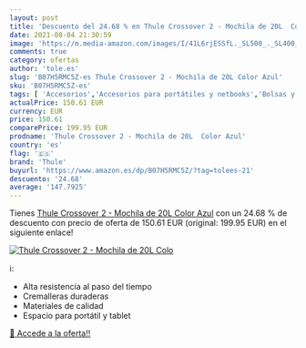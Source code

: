 ```yaml
---
layout: post
title: 'Descuento del 24.68 % en Thule Crossover 2 - Mochila de 20L  Colo'
date: 2021-08-04 21:30:59
image: 'https://m.media-amazon.com/images/I/41L6rjESSfL._SL500_._SL400_.jpg'
comments: true
category: ofertas
author: 'tole.es'
slug: 'B07H5RMC5Z-es Thule Crossover 2 - Mochila de 20L Color Azul'
sku: 'B07H5RMC5Z-es'
tags: [ 'Accesorios','Accesorios para portátiles y netbooks','Bolsas y fundas para portátiles y netbooks','Informática','Mochilas para portátiles y netbooks','mochila','thule', ]
actualPrice: 150.61 EUR
currency: EUR
price: 150.61
comparePrice: 199.95 EUR
prodname: 'Thule Crossover 2 - Mochila de 20L  Color Azul'
country: 'es'
flag: '🇪🇸'
brand: 'Thule'
buyurl: 'https://www.amazon.es/dp/B07H5RMC5Z/?tag=tolees-21'
descuento: '24.68'
average: '147.7925'
---
```


Tienes [Thule Crossover 2 - Mochila de 20L  Color Azul](https://www.amazon.es/dp/B07H5RMC5Z/?tag=tolees-21) con un 24.68 % de descuento con precio de oferta de 150.61 EUR (original: 199.95 EUR) en el siguiente enlace!

[![Thule Crossover 2 - Mochila de 20L  Colo](https://m.media-amazon.com/images/I/41L6rjESSfL._SL500_._SL400_.jpg)](https://www.amazon.es/dp/B07H5RMC5Z/?tag=tolees-21)

ℹ️:

- Alta resistencia al paso del tiempo
- Cremalleras duraderas
- Materiales de calidad
- Espacio para portátil y tablet

[🛒 Accede a la oferta!!](https://www.amazon.es/dp/B07H5RMC5Z/?tag=tolees-21)
